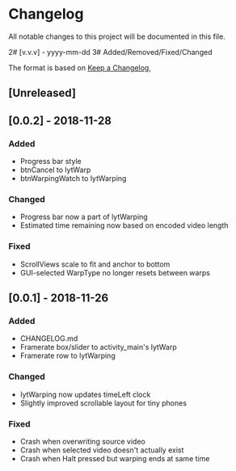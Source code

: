 # Changelog
All notable changes to this project will be documented in this file.

2# [v.v.v] - yyyy-mm-dd
3# Added/Removed/Fixed/Changed

The format is based on [Keep a Changelog](https://keepachangelog.com/en/1.0.0/),

## [Unreleased]

## [0.0.2] - 2018-11-28
### Added
- Progress bar style
- btnCancel to lytWarp
- btnWarpingWatch to lytWarping

### Changed
- Progress bar now a part of lytWarping
- Estimated time remaining now based on encoded video length

### Fixed
- ScrollViews scale to fit and anchor to bottom
- GUI-selected WarpType no longer resets between warps

## [0.0.1] - 2018-11-26
### Added
- CHANGELOG.md
- Framerate box/slider to activity_main's lytWarp
- Framerate row to lytWarping

### Changed
- lytWarping now updates timeLeft clock
- Slightly improved scrollable layout for tiny phones

### Fixed
- Crash when overwriting source video
- Crash when selected video doesn't actually exist
- Crash when Halt pressed but warping ends at same time